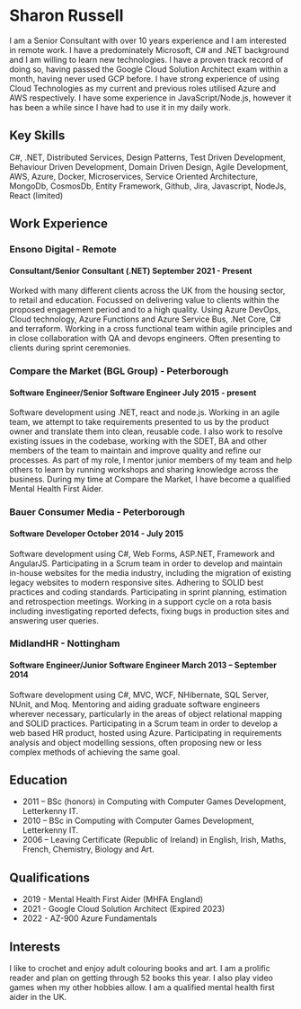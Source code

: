 # Sharon Russell

I am a Senior Consultant with over 10 years experience and I am interested in remote work. I have a predominately Microsoft, C# and .NET background and I am willing to learn new technologies. I have a proven track record of doing so, having passed the Google Cloud Solution Architect exam within a month, having never used GCP before. 
I have strong experience of using Cloud Technologies as my current and previous roles utilised Azure and AWS respectively. I have some experience in JavaScript/Node.js, however it has been a while since I have had to use it in my daily work.

## Key Skills

C#, .NET, Distributed Services, Design Patterns, Test Driven Development, Behaviour Driven Development, Domain Driven Design, Agile Development, AWS, Azure, Docker, Microservices, Service Oriented Architecture, MongoDb, CosmosDb, Entity Framework, Github, Jira, Javascript, NodeJs, React (limited)

## Work Experience

### Ensono Digital - Remote

#### Consultant/Senior Consultant (.NET) September 2021 - Present

Worked with many different clients across the UK from the housing sector, to retail and education. Focussed on delivering value to clients within the proposed engagement period and to a high quality. Using Azure DevOps, Cloud technology, Azure Functions and Azure Service Bus, .Net Core, C# and terraform. Working in a cross functional team within agile principles and in close collaboration with QA and devops engineers. Often presenting to clients during sprint ceremonies.

### Compare the Market (BGL Group) - Peterborough

#### Software Engineer/Senior Software Engineer July 2015 - present

Software development using .NET, react and node.js. Working in an agile team, we attempt to take requirements presented to us by the product owner and translate them into clean, reusable code.
I also work to resolve existing issues in the codebase, working with the SDET, BA and other members of the team to maintain and improve quality and refine our processes.
As part of my role, I mentor junior members of my team and help others to learn by running workshops and sharing knowledge across the business. During my time at Compare the Market, I have become a qualified Mental Health First Aider.

### Bauer Consumer Media - Peterborough

#### Software Developer October 2014 - July 2015

Software development using C#, Web Forms, ASP.NET, Framework and AngularJS. Participating in a Scrum team in order to develop and maintain in-house websites for the media industry, including the migration of existing legacy websites to modern responsive sites. Adhering to SOLID best practices and coding standards. Participating in sprint planning, estimation and retrospection meetings. Working in a support cycle on a rota basis including investigating reported defects, fixing bugs in production sites and answering user queries.

### MidlandHR - Nottingham

#### Software Engineer/Junior Software Engineer March 2013 – September 2014

Software development using C#, MVC, WCF, NHibernate, SQL Server, NUnit, and Moq. Mentoring and aiding graduate software engineers wherever necessary, particularly in the areas of object relational mapping and SOLID practices. Participating in a Scrum team in order to develop a web based HR product, hosted using Azure. Participating in requirements analysis and object modelling sessions, often proposing new or less complex methods of achieving the same goal.

## Education

- 2011 – BSc (honors) in Computing with Computer Games Development, Letterkenny IT.
- 2010 – BSc in Computing with Computer Games Development, Letterkenny IT.
- 2006 – Leaving Certificate (Republic of Ireland) in English, Irish, Maths, French, Chemistry, Biology and Art.

## Qualifications

-	2019 - Mental Health First Aider (MHFA England)
-	2021 - Google Cloud Solution Architect (Expired 2023)
-	2022 - AZ-900 Azure Fundamentals


## Interests

I like to crochet and enjoy adult colouring books and art. I am a prolific reader and plan on getting through 52 books this year. I also play video games when my other hobbies allow. I am a qualified mental health first aider in the UK.
